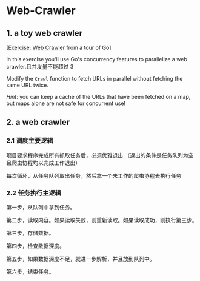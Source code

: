 # Web-Crawler

## 1. a toy web crawler

[[Exercise: Web Crawler](https://go.dev/tour/concurrency/10) from a tour of Go]

In this exercise you'll use Go's concurrency features to parallelize a web crawler.且并发量不能超过 3

Modify the `Crawl` function to fetch URLs in parallel without fetching the same URL twice.

_Hint_: you can keep a cache of the URLs that have been fetched on a map, but maps alone are not safe for concurrent use!

## 2. a web crawler

### 2.1 调度主要逻辑

项目要求程序完成所有抓取任务后，必须优雅退出 （退出的条件是任务队列为空且爬虫协程均以完成工作退出）

每次循环，从任务队列取出任务，然后拿一个未工作的爬虫协程去执行任务

### 2.2 任务执行主逻辑

第一步，从队列中拿到任务。

第二步，读取内容。如果读取失败，则重新读取。如果读取成功，则执行第三步。

第三步，存储数据。

第四步，检查数据深度。

第五步，如果数据深度不足，就进一步解析，并且放到队列中。

第六步，结束任务。
